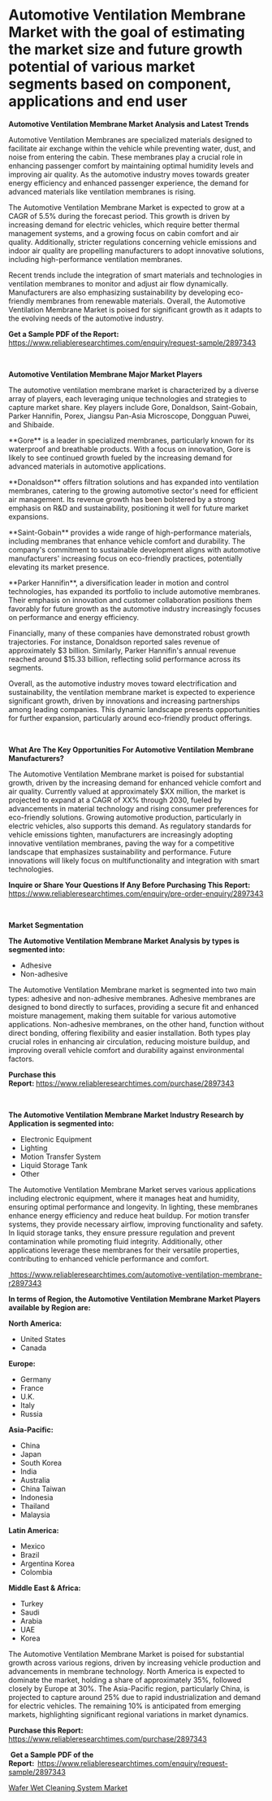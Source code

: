 <p><h1>Automotive Ventilation Membrane Market with the goal of estimating the market size and future growth potential of various market segments based on component, applications and end user</h1></p><p><strong>Automotive Ventilation Membrane Market Analysis and Latest Trends</strong></p>
<p><p>Automotive Ventilation Membranes are specialized materials designed to facilitate air exchange within the vehicle while preventing water, dust, and noise from entering the cabin. These membranes play a crucial role in enhancing passenger comfort by maintaining optimal humidity levels and improving air quality. As the automotive industry moves towards greater energy efficiency and enhanced passenger experience, the demand for advanced materials like ventilation membranes is rising.</p><p>The Automotive Ventilation Membrane Market is expected to grow at a CAGR of 5.5% during the forecast period. This growth is driven by increasing demand for electric vehicles, which require better thermal management systems, and a growing focus on cabin comfort and air quality. Additionally, stricter regulations concerning vehicle emissions and indoor air quality are propelling manufacturers to adopt innovative solutions, including high-performance ventilation membranes.</p><p>Recent trends include the integration of smart materials and technologies in ventilation membranes to monitor and adjust air flow dynamically. Manufacturers are also emphasizing sustainability by developing eco-friendly membranes from renewable materials. Overall, the Automotive Ventilation Membrane Market is poised for significant growth as it adapts to the evolving needs of the automotive industry.</p></p>
<p><strong>Get a Sample PDF of the Report:&nbsp;</strong> <a href="https://www.reliableresearchtimes.com/enquiry/request-sample/2897343?utm_campaign=2201&utm_medium=2&utm_source=Github&utm_content=ia&utm_term=15032025&utm_id=automotive-ventilation-membrane">https://www.reliableresearchtimes.com/enquiry/request-sample/2897343</a></p>
<p>&nbsp;</p>
<p><strong>Automotive Ventilation Membrane Major Market Players</strong></p>
<p><p>The automotive ventilation membrane market is characterized by a diverse array of players, each leveraging unique technologies and strategies to capture market share. Key players include Gore, Donaldson, Saint-Gobain, Parker Hannifin, Porex, Jiangsu Pan-Asia Microscope, Dongguan Puwei, and Shibaide.</p><p>**Gore** is a leader in specialized membranes, particularly known for its waterproof and breathable products. With a focus on innovation, Gore is likely to see continued growth fueled by the increasing demand for advanced materials in automotive applications.</p><p>**Donaldson** offers filtration solutions and has expanded into ventilation membranes, catering to the growing automotive sector's need for efficient air management. Its revenue growth has been bolstered by a strong emphasis on R&D and sustainability, positioning it well for future market expansions.</p><p>**Saint-Gobain** provides a wide range of high-performance materials, including membranes that enhance vehicle comfort and durability. The company's commitment to sustainable development aligns with automotive manufacturers' increasing focus on eco-friendly practices, potentially elevating its market presence.</p><p>**Parker Hannifin**, a diversification leader in motion and control technologies, has expanded its portfolio to include automotive membranes. Their emphasis on innovation and customer collaboration positions them favorably for future growth as the automotive industry increasingly focuses on performance and energy efficiency.</p><p>Financially, many of these companies have demonstrated robust growth trajectories. For instance, Donaldson reported sales revenue of approximately $3 billion. Similarly, Parker Hannifin's annual revenue reached around $15.33 billion, reflecting solid performance across its segments.</p><p>Overall, as the automotive industry moves toward electrification and sustainability, the ventilation membrane market is expected to experience significant growth, driven by innovations and increasing partnerships among leading companies. This dynamic landscape presents opportunities for further expansion, particularly around eco-friendly product offerings.</p></p>
<p>&nbsp;</p>
<p><strong>What Are The Key Opportunities For Automotive Ventilation Membrane Manufacturers?</strong></p>
<p><p>The Automotive Ventilation Membrane market is poised for substantial growth, driven by the increasing demand for enhanced vehicle comfort and air quality. Currently valued at approximately $XX million, the market is projected to expand at a CAGR of XX% through 2030, fueled by advancements in material technology and rising consumer preferences for eco-friendly solutions. Growing automotive production, particularly in electric vehicles, also supports this demand. As regulatory standards for vehicle emissions tighten, manufacturers are increasingly adopting innovative ventilation membranes, paving the way for a competitive landscape that emphasizes sustainability and performance. Future innovations will likely focus on multifunctionality and integration with smart technologies.</p></p>
<p><strong>Inquire or Share Your Questions If Any Before Purchasing This Report:</strong> <a href="https://www.reliableresearchtimes.com/enquiry/pre-order-enquiry/2897343?utm_campaign=2201&utm_medium=2&utm_source=Github&utm_content=ia&utm_term=15032025&utm_id=automotive-ventilation-membrane">https://www.reliableresearchtimes.com/enquiry/pre-order-enquiry/2897343</a></p>
<p>&nbsp;</p>
<p><strong>Market Segmentation</strong></p>
<p><strong>The Automotive Ventilation Membrane Market Analysis by types is segmented into:</strong></p>
<p><ul><li>Adhesive</li><li>Non-adhesive</li></ul></p>
<p><p>The Automotive Ventilation Membrane market is segmented into two main types: adhesive and non-adhesive membranes. Adhesive membranes are designed to bond directly to surfaces, providing a secure fit and enhanced moisture management, making them suitable for various automotive applications. Non-adhesive membranes, on the other hand, function without direct bonding, offering flexibility and easier installation. Both types play crucial roles in enhancing air circulation, reducing moisture buildup, and improving overall vehicle comfort and durability against environmental factors.</p></p>
<p><strong>Purchase this Report:&nbsp;</strong><a href="https://www.reliableresearchtimes.com/purchase/2897343?utm_campaign=2201&utm_medium=2&utm_source=Github&utm_content=ia&utm_term=15032025&utm_id=automotive-ventilation-membrane">https://www.reliableresearchtimes.com/purchase/2897343</a></p>
<p>&nbsp;</p>
<p><strong>The Automotive Ventilation Membrane Market Industry Research by Application is segmented into:</strong></p>
<p><ul><li>Electronic Equipment</li><li>Lighting</li><li>Motion Transfer System</li><li>Liquid Storage Tank</li><li>Other</li></ul></p>
<p><p>The Automotive Ventilation Membrane Market serves various applications including electronic equipment, where it manages heat and humidity, ensuring optimal performance and longevity. In lighting, these membranes enhance energy efficiency and reduce heat buildup. For motion transfer systems, they provide necessary airflow, improving functionality and safety. In liquid storage tanks, they ensure pressure regulation and prevent contamination while promoting fluid integrity. Additionally, other applications leverage these membranes for their versatile properties, contributing to enhanced vehicle performance and comfort.</p></p>
<p><a href="https://www.reliableresearchtimes.com/automotive-ventilation-membrane-r2897343?utm_campaign=2201&utm_medium=2&utm_source=Github&utm_content=ia&utm_term=15032025&utm_id=automotive-ventilation-membrane">&nbsp;https://www.reliableresearchtimes.com/automotive-ventilation-membrane-r2897343</a></p>
<p><strong>In terms of Region, the Automotive Ventilation Membrane Market Players available by Region are:</strong></p>
<p>
    <p> <strong> North America: </strong>
        <ul>
            <li>United States</li>
            <li>Canada</li>
        </ul>
        </p> 
    <p> <strong> Europe: </strong>
        <ul>
            <li>Germany</li>
            <li>France</li>
            <li>U.K.</li>
            <li>Italy</li>
            <li>Russia</li>
        </ul>
        </p> 
    <p> <strong> Asia-Pacific: </strong>
        <ul>
            <li>China</li>
            <li>Japan</li>
            <li>South Korea</li>
            <li>India</li>
            <li>Australia</li>
            <li>China Taiwan</li>
            <li>Indonesia</li>
            <li>Thailand</li>
            <li>Malaysia</li>
        </ul>
        </p> 
    <p> <strong> Latin America: </strong>
        <ul>
            <li>Mexico</li>
            <li>Brazil</li>
            <li>Argentina Korea</li>
            <li>Colombia</li>
        </ul>
        </p> 
    <p> <strong> Middle East & Africa: </strong>
        <ul>
            <li>Turkey</li>
            <li>Saudi</li>
            <li>Arabia</li>
            <li>UAE</li>
            <li>Korea</li>
        </ul>
    </p>
    </p>
<p><p>The Automotive Ventilation Membrane Market is poised for substantial growth across various regions, driven by increasing vehicle production and advancements in membrane technology. North America is expected to dominate the market, holding a share of approximately 35%, followed closely by Europe at 30%. The Asia-Pacific region, particularly China, is projected to capture around 25% due to rapid industrialization and demand for electric vehicles. The remaining 10% is anticipated from emerging markets, highlighting significant regional variations in market dynamics.</p></p>
<p><strong>Purchase this Report: </strong><a href="https://www.reliableresearchtimes.com/purchase/2897343?utm_campaign=2201&utm_medium=2&utm_source=Github&utm_content=ia&utm_term=15032025&utm_id=automotive-ventilation-membrane">https://www.reliableresearchtimes.com/purchase/2897343</a></p>
<p>&nbsp;<strong>Get a Sample PDF of the Report:&nbsp;&nbsp;</strong><a href="https://www.reliableresearchtimes.com/enquiry/request-sample/2897343?utm_campaign=2201&utm_medium=2&utm_source=Github&utm_content=ia&utm_term=15032025&utm_id=automotive-ventilation-membrane">https://www.reliableresearchtimes.com/enquiry/request-sample/2897343</a></p>
<p><strong></strong></p>
<p><p><a href="https://github.com/gerdabatiskzv9/Market-Research-Report-List-1/blob/main/wafer-wet-cleaning-system-market.md?utm_campaign=2201&utm_medium=2&utm_source=Github&utm_content=ia&utm_term=15032025&utm_id=automotive-ventilation-membrane">Wafer Wet Cleaning System Market</a></p></p>